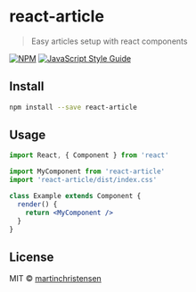 # react-article

> Easy articles setup with react components

[![NPM](https://img.shields.io/npm/v/react-article.svg)](https://www.npmjs.com/package/react-article) [![JavaScript Style Guide](https://img.shields.io/badge/code_style-standard-brightgreen.svg)](https://standardjs.com)

## Install

```bash
npm install --save react-article
```

## Usage

```jsx
import React, { Component } from 'react'

import MyComponent from 'react-article'
import 'react-article/dist/index.css'

class Example extends Component {
  render() {
    return <MyComponent />
  }
}
```

## License

MIT © [martinchristensen](https://github.com/martinchristensen)
